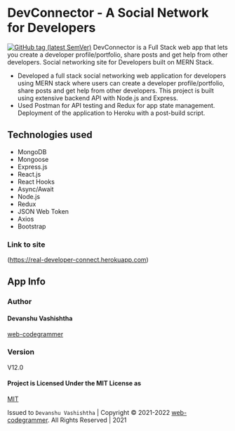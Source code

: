 # DevConnector - A Social Network for Developers
[![GitHub tag (latest SemVer)](https://img.shields.io/github/v/tag/instant-username-search/instant-username-search?color=limegreen&label=latest&logo=github&sort=semver)](CHANGELOG)
DevConnector is a Full Stack web app that lets you create a developer profile/portfolio, share posts and get help from other developers.
Social networking site for Developers built on MERN Stack.

- Developed a full stack social networking web application for developers using MERN stack where users can create a developer profile/portfolio, share posts and get help from other developers. This project is built using extensive backend API with Node.js and Express.
- Used Postman for API testing and Redux for app state management. Deployment of the application to Heroku with a post-build script.


## Technologies used

- MongoDB
- Mongoose
- Express.js
- React.js
- React Hooks
- Async/Await
- Node.js
- Redux
- JSON Web Token
- Axios
- Bootstrap

### Link to site

(https://real-developer-connect.herokuapp.com)

## App Info

### Author

#### Devanshu Vashishtha
[web-codegrammer](https://github.com/web-codegrammer)

### Version

V12.0

#### Project is Licensed Under the MIT License as

[MIT](https://github.com/web-codegrammer/DevConnector-A-Social-Network-for-Developers/blob/master/LICENSE)

Issued to ```Devanshu Vashishtha``` | Copyright ©️ 2021-2022 [web-codegrammer](https://github.com/web-codegrammer). All Rights Reserved | 2021
